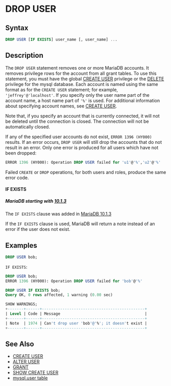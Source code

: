 # DROP USER

## Syntax

```sql
DROP USER [IF EXISTS] user_name [, user_name] ...
```

## Description

The `DROP USER` statement removes one or more MariaDB accounts. It removes
privilege rows for the account from all grant tables. To use this statement,
you must have the global [CREATE USER](/kb/en/grant/#create-user) privilege
or the [DELETE](/kb/en/grant/#table-privileges) privilege for the mysql database.
Each account is named using the same format as for the `CREATE USER`
statement; for example, <code class="fixed" style="white-space:pre-wrap">'jeffrey'@'localhost'</code>.  If you specify
only the user name part of the account name, a host name part of `'%'` is
used. For additional information about specifying account names, see
[CREATE USER](/sql-statements-structure/sql-statements/account-management-sql-commands/create-user/).

Note that, if you specify an account that is currently connected, it will not
be deleted until the connection is closed. The connection will not be
automatically closed.

If any of the specified user accounts do not exist, `ERROR 1396 (HY000)`
results. If an error occurs, `DROP USER` will still drop the accounts that do
not result in an error. Only one error is produced for all users which have not
been dropped:

```sql
ERROR 1396 (HY000): Operation DROP USER failed for 'u1'@'%','u2'@'%'
```

Failed `CREATE` or `DROP` operations, for both users and roles, produce the
same error code.

#### IF EXISTS

##### MariaDB starting with [10.1.3](/kb/en/mariadb-1013-release-notes/)

The `IF EXISTS` clause was added in [MariaDB 10.1.3](/kb/en/mariadb-1013-release-notes/)

If the `IF EXISTS` clause is used, MariaDB will return a note instead of an error if the user does not exist.

## Examples

```sql
DROP USER bob;
```

`IF EXISTS`:

```sql
DROP USER bob;
ERROR 1396 (HY000): Operation DROP USER failed for 'bob'@'%'

DROP USER IF EXISTS bob;
Query OK, 0 rows affected, 1 warning (0.00 sec)

SHOW WARNINGS;
+-------+------+---------------------------------------------+
| Level | Code | Message                                     |
+-------+------+---------------------------------------------+
| Note  | 1974 | Can't drop user 'bob'@'%'; it doesn't exist |
+-------+------+---------------------------------------------+
```

## See Also

- [CREATE USER](/sql-statements-structure/sql-statements/account-management-sql-commands/create-user/)
- [ALTER USER](/sql-statements-structure/sql-statements/account-management-sql-commands/alter-user/)
- [GRANT](/sql-statements-structure/sql-statements/account-management-sql-commands/grant/)
- [SHOW CREATE USER](/sql-statements-structure/sql-statements/administrative-sql-statements/show/show-create-user/)
- [mysql.user table](/kb/en/mysqluser-table/)